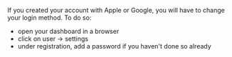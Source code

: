 If you created your account with Apple or Google, you will have to change your login method. To do so:

* open your dashboard in a browser
* click on user -> settings
* under registration, add a password if you haven't done so already
